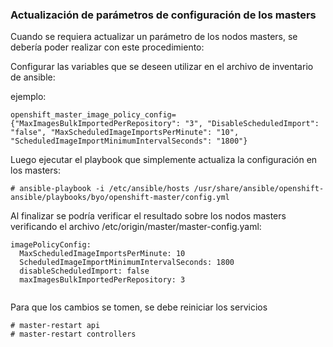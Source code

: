 ### Actualización de parámetros de configuración de los masters

Cuando se requiera actualizar un parámetro de los nodos masters, se debería poder realizar con este procedimiento:

Configurar las variables que se deseen utilizar en el archivo de inventario de ansible:

ejemplo:
```
openshift_master_image_policy_config={"MaxImagesBulkImportedPerRepository": "3", "DisableScheduledImport": "false", "MaxScheduledImageImportsPerMinute": "10", "ScheduledImageImportMinimumIntervalSeconds": "1800"}
``` 

Luego ejecutar el playbook que simplemente actualiza la configuración en los masters:

```
# ansible-playbook -i /etc/ansible/hosts /usr/share/ansible/openshift-ansible/playbooks/byo/openshift-master/config.yml
```

Al finalizar se podría verificar el resultado sobre los nodos masters verificando el archivo /etc/origin/master/master-config.yaml:
```
imagePolicyConfig:
  MaxScheduledImageImportsPerMinute: 10
  ScheduledImageImportMinimumIntervalSeconds: 1800
  disableScheduledImport: false
  maxImagesBulkImportedPerRepository: 3
  
```
Para que los cambios se tomen, se debe reiniciar los servicios
```
# master-restart api
# master-restart controllers
```
